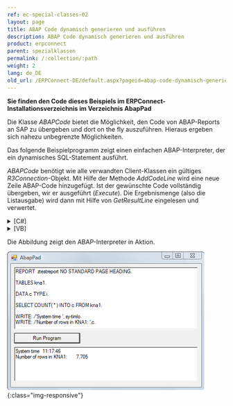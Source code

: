 ```yaml
---
ref: ec-special-classes-02
layout: page
title: ABAP Code dynamisch generieren und ausführen
description: ABAP Code dynamisch generieren und ausführen
product: erpconnect
parent: spezialklassen
permalink: /:collection/:path
weight: 2
lang: de_DE
old_url: /ERPConnect-DE/default.aspx?pageid=abap-code-dynamisch-generieren-und-ausfuehren
---
```


**Sie finden den Code dieses Beispiels im ERPConnect-Installationsverzeichnis im Verzeichnis AbapPad**

Die Klasse *ABAPCode* bietet die Möglichkeit, den Code von ABAP-Reports an SAP zu übergeben und dort on the fly auszuführen. Hieraus ergeben sich nahezu unbegrenzte Möglichkeiten.

Das folgende Beispielprogramm zeigt einen einfachen ABAP-Interpreter, der ein dynamisches SQL-Statement ausführt.

*ABAPCode* benötigt wie alle verwandten Client-Klassen ein gültiges *R3Connection*-Objekt. Mit Hilfe der Methode *AddCodeLine* wird eine neue Zeile ABAP-Code hinzugefügt. Ist der gewünschte Code vollständig übergeben, wir er ausgeführt (*Execute*). Die Ergebnismenge (also die Listausgabe) wird dann mit Hilfe von *GetResultLine* eingelesen und verwertet.

<details>
<summary>[C#]</summary>
{% highlight csharp %}
private void button1_Click(object sender, System.EventArgs e)
{
    using (ERPConnect.R3Connection con = new ERPConnect.R3Connection())
    {
        con.UserName = "erpconnect";
        con.Password = "pass";
        con.Language = "DE";
        con.Client = "800";
        con.Host = "sapserver";
        con.SystemNumber = 11;

        con.Open(false);

        ERPConnect.Utils.ABAPCode code = new ERPConnect.Utils.ABAPCode();
        code.Connection = con;
        foreach (string s in textBox1.Lines)
        {
            code.AddCodeLine(s);
        }

        if (code.Execute())
        {
            for (int i = 0; i < code.ResultLineCount; i++)
                textBox2.Text += code.GetResultLine(i) + "\r\n";
        }
        else
        {
            textBox2.Text = "ABAP Error: " + code.LastABAPSyntaxError;
        }
    }
}
{% endhighlight %}
</details>

<details>
<summary>[VB]</summary>
{% highlight visualbasic %}
Private Sub button1_Click(ByVal sender As System.Object, ByVal e As System.EventArgs) Handles button1.Click
 
 
    Using con As New ERPConnect.R3Connection
        con.UserName = "erpconnect"
        con.Password = "pass"
        con.Language = "DE"
        con.Client = "800"
        con.Host = "sapserver"
        con.SystemNumber = 11
 
        con.Open(False)
 
        Dim code = New ERPConnect.Utils.ABAPCode
        code.Connection = con
        Dim s As String
        For Each s In textBox1.Lines
            code.AddCodeLine(s)
        Next
 
        Dim i As Integer
        If code.Execute() Then
            For i = 0 To code.ResultLineCount - 1
                textBox2.Text += code.GetResultLine(i) + vbCrLf
            Next
        Else
            textBox2.Text = "ABAP Error:" + code.LastABAPSyntaxError
        End If
    End Using
End Sub
{% endhighlight %}
</details>

Die Abbildung zeigt den ABAP-Interpreter in Aktion. 


![AbapPad](/img/content/AbapPad.png){:class="img-responsive"}